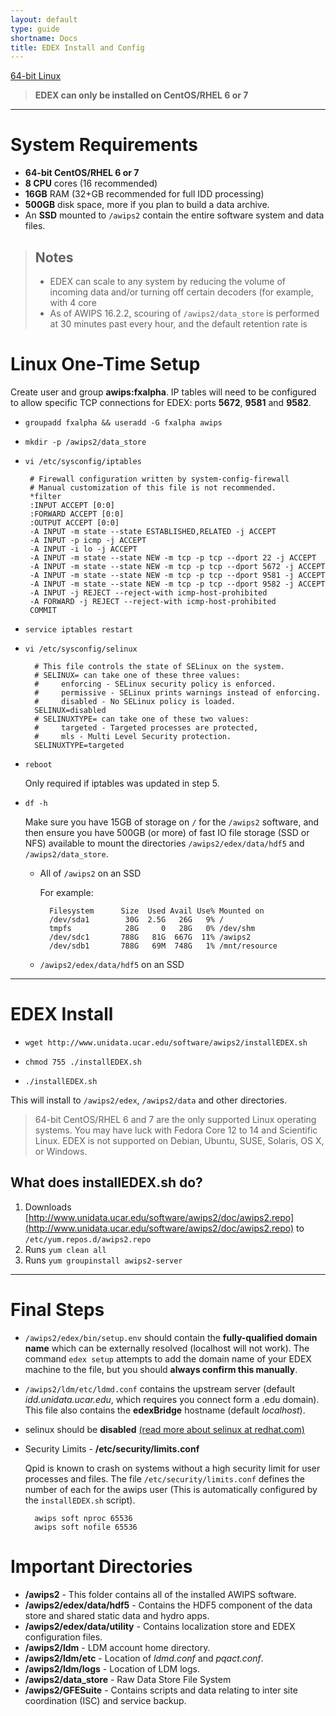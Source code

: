 ```yaml
---
layout: default
type: guide
shortname: Docs
title: EDEX Install and Config 
---
```


[<paper-button raised role="button" tabindex="0"><core-icon icon="file-download" aria-label="file-download" role="img"></core-icon>64-bit Linux</paper-button>](http://www.unidata.ucar.edu/software/awips2/installEDEX.sh)

> **EDEX can only be installed on CentOS/RHEL 6 or 7**

---

# System Requirements

* **64-bit CentOS/RHEL 6 or 7**
* **8 CPU** cores (16 recommended) 
* **16GB** RAM (32+GB recommended for full IDD processing)
* **500GB** disk space, more if you plan to build a data archive.
* An **SSD** mounted to `/awips2` contain the entire software system and data files.
 
>## Notes
> * EDEX can scale to any system by reducing the volume of incoming data and/or turning off certain decoders (for example, with 4 core
> * As of AWIPS 16.2.2, scouring of `/awips2/data_store` is performed at 30 minutes past every hour, and the default retention rate is


# Linux One-Time Setup 

Create user and group **awips:fxalpha**.  IP tables will need to be configured to allow specific TCP connections for EDEX: ports **5672**, **9581** and **9582**.

- `groupadd fxalpha && useradd -G fxalpha awips`

-  `mkdir -p /awips2/data_store`

-  `vi /etc/sysconfig/iptables`

        # Firewall configuration written by system-config-firewall
        # Manual customization of this file is not recommended.
        *filter
        :INPUT ACCEPT [0:0]
        :FORWARD ACCEPT [0:0]
        :OUTPUT ACCEPT [0:0]
        -A INPUT -m state --state ESTABLISHED,RELATED -j ACCEPT
        -A INPUT -p icmp -j ACCEPT
        -A INPUT -i lo -j ACCEPT
        -A INPUT -m state --state NEW -m tcp -p tcp --dport 22 -j ACCEPT
        -A INPUT -m state --state NEW -m tcp -p tcp --dport 5672 -j ACCEPT
        -A INPUT -m state --state NEW -m tcp -p tcp --dport 9581 -j ACCEPT
        -A INPUT -m state --state NEW -m tcp -p tcp --dport 9582 -j ACCEPT
        -A INPUT -j REJECT --reject-with icmp-host-prohibited
        -A FORWARD -j REJECT --reject-with icmp-host-prohibited
        COMMIT

- `service iptables restart`

- `vi /etc/sysconfig/selinux`
        
        # This file controls the state of SELinux on the system.
        # SELINUX= can take one of these three values:
        #     enforcing - SELinux security policy is enforced.
        #     permissive - SELinux prints warnings instead of enforcing.
        #     disabled - No SELinux policy is loaded.
        SELINUX=disabled
        # SELINUXTYPE= can take one of these two values:
        #     targeted - Targeted processes are protected,
        #     mls - Multi Level Security protection.
        SELINUXTYPE=targeted

- `reboot`

    Only required if iptables was updated in step 5.

- `df -h`
    
    Make sure you have 15GB of storage on `/` for the `/awips2` software, and then ensure you have 500GB (or more) of fast IO file storage (SSD or NFS) available to mount the directories `/awips2/edex/data/hdf5` and `/awips2/data_store`.
    
    - All of `/awips2` on an SSD
        
        For example:
        
            Filesystem      Size  Used Avail Use% Mounted on
            /dev/sda1        30G  2.5G   26G   9% /
            tmpfs            28G     0   28G   0% /dev/shm
            /dev/sdc1       788G   81G  667G  11% /awips2
            /dev/sdb1       788G   69M  748G   1% /mnt/resource
            
    - `/awips2/edex/data/hdf5` on an SSD
    
---

# EDEX Install

- `wget http://www.unidata.ucar.edu/software/awips2/installEDEX.sh`

- `chmod 755 ./installEDEX.sh`

- `./installEDEX.sh`

This will install to `/awips2/edex`, `/awips2/data` and other directories.

> 64-bit CentOS/RHEL 6 and 7 are the only supported Linux operating systems. You may have luck with Fedora Core 12 to 14 and Scientific Linux. EDEX is not supported on Debian, Ubuntu, SUSE, Solaris, OS X, or Windows.

## What does installEDEX.sh do?

1. Downloads [http://www.unidata.ucar.edu/software/awips2/doc/awips2.repo](http://www.unidata.ucar.edu/software/awips2/doc/awips2.repo) to `/etc/yum.repos.d/awips2.repo`
2. Runs `yum clean all`
3. Runs `yum groupinstall awips2-server`

---

# Final Steps

- `/awips2/edex/bin/setup.env` should contain the **fully-qualified domain name** which can be externally resolved (localhost will not work). The command `edex setup` attempts to add the domain name of your EDEX machine to the file, but you should **always confirm this manually**.

- `/awips2/ldm/etc/ldmd.conf` contains the upstream server (default *idd.unidata.ucar.edu*, which requires you connect form a .edu domain). This file also contains the **edexBridge** hostname (default *localhost*).

- selinux should be **disabled** [(read more about selinux at redhat.com)](https://access.redhat.com/documentation/en-US/Red_Hat_Enterprise_Linux/6/html/Security-Enhanced_Linux/sect-Security-Enhanced_Linux-Enabling_and_Disabling_SELinux-Disabling_SELinux.html)
    
- Security Limits - **/etc/security/limits.conf**
 
    Qpid is known to crash on systems without a high security limit for user processes and files. The file `/etc/security/limits.conf` defines the number of each for the awips user (This is automatically configured by the `installEDEX.sh` script).
    
        awips soft nproc 65536
        awips soft nofile 65536
    
# Important Directories

* **/awips2** - This folder contains all of the installed AWIPS software. 
* **/awips2/edex/data/hdf5** - Contains the HDF5 component of the data store and shared static data and hydro apps. 
* **/awips2/edex/data/utility** - Contains localization store and EDEX configuration files. 
* **/awips2/ldm** - LDM account home directory.
* **/awips2/ldm/etc** - Location of *ldmd.conf* and *pqact.conf*.
* **/awips2/ldm/logs** - Location of LDM logs.
* **/awips2/data_store** - Raw Data Store File System
* **/awips2/GFESuite** - Contains scripts and data relating to inter site coordination (ISC) and service backup.    
